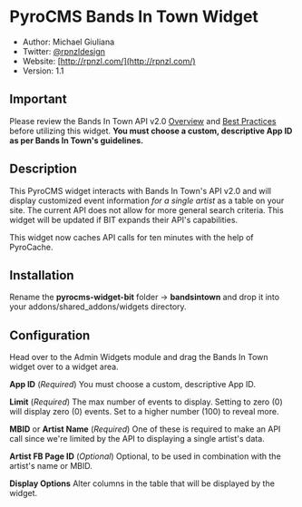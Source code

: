 # PyroCMS Bands In Town Widget

* Author: Michael Giuliana
* Twitter: [@rpnzldesign](http://www.twitter.com/rpnzl)
* Website: [http://rpnzl.com/](http://rpnzl.com/)
* Version: 1.1

## Important

Please review the Bands In Town API v2.0 [Overview](http://www.bandsintown.com/api/overview) and [Best Practices](http://www.bandsintown.com/api/best_practices) before utilizing this widget. **You must choose a custom, descriptive App ID as per Bands In Town's guidelines.**

## Description

This PyroCMS widget interacts with Bands In Town's API v2.0 and will display customized event information *for a single artist* as a table on your site. The current API does not allow for more general search criteria. This widget will be updated if BIT expands their API's capabilities.

This widget now caches API calls for ten minutes with the help of PyroCache.

## Installation

Rename the **pyrocms-widget-bit** folder -> **bandsintown** and drop it into your addons/shared_addons/widgets directory.

## Configuration

Head over to the Admin Widgets module and drag the Bands In Town widget over to a widget area.

**App ID** (*Required*)
You must choose a custom, descriptive App ID.

**Limit** (*Required*)
The max number of events to display. Setting to zero (0) will display zero (0) events. Set to a higher number (100) to reveal more.

**MBID** or **Artist Name** (*Required*)
One of these is required to make an API call since we're limited by the API to displaying a single artist's data.

**Artist FB Page ID** (*Optional*)
Optional, to be used in combination with the artist's name or MBID.

**Display Options**
Alter columns in the table that will be displayed by the widget.

